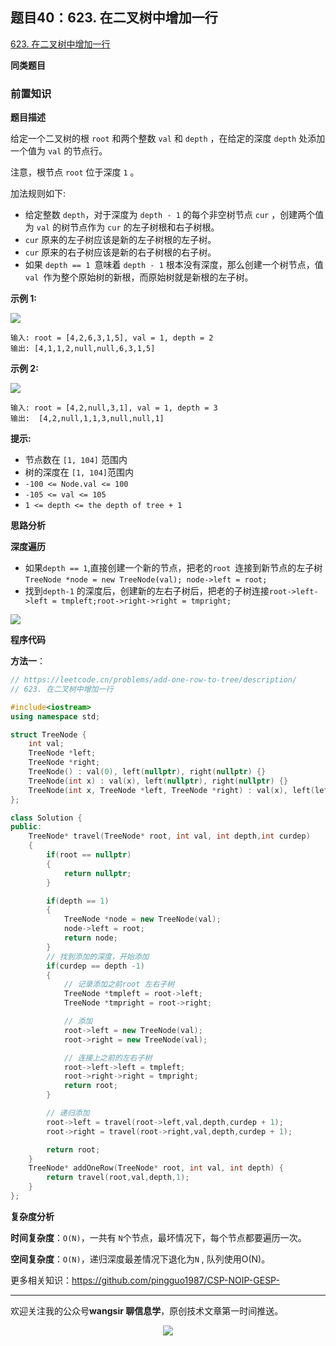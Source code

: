 ## 题目40：623. 在二叉树中增加一行

[623. 在二叉树中增加一行](https://leetcode.cn/problems/add-one-row-to-tree/)

**同类题目**

### 前置知识

**题目描述**

给定一个二叉树的根 `root` 和两个整数 `val` 和 `depth` ，在给定的深度 `depth` 处添加一个值为 `val` 的节点行。

注意，根节点 `root` 位于深度 `1` 。

加法规则如下:

- 给定整数 `depth`，对于深度为 `depth - 1` 的每个非空树节点 `cur` ，创建两个值为 `val` 的树节点作为 `cur` 的左子树根和右子树根。
- `cur` 原来的左子树应该是新的左子树根的左子树。
- `cur` 原来的右子树应该是新的右子树根的右子树。
- 如果 `depth == 1 `意味着 `depth - 1` 根本没有深度，那么创建一个树节点，值 `val `作为整个原始树的新根，而原始树就是新根的左子树。

 

**示例 1:**

<img src ="https://cdn.jsdelivr.net/gh/pingguo1987/CSP-NOIP-GESP-/image/pic/二叉树/二叉树_题目40：623. 在二叉树中增加一行/addrow-tree.jpg" />

```
输入: root = [4,2,6,3,1,5], val = 1, depth = 2
输出: [4,1,1,2,null,null,6,3,1,5]
```

**示例 2:**

<img src ="https://cdn.jsdelivr.net/gh/pingguo1987/CSP-NOIP-GESP-/image/pic/二叉树/二叉树_题目40：623. 在二叉树中增加一行/add2-tree.jpg" />

```
输入: root = [4,2,null,3,1], val = 1, depth = 3
输出:  [4,2,null,1,1,3,null,null,1]
```

 

**提示:**

- 节点数在 `[1, 104]` 范围内
- 树的深度在 `[1, 104]`范围内
- `-100 <= Node.val <= 100`
- `-105 <= val <= 105`
- `1 <= depth <= the depth of tree + 1`

**思路分析**

**深度遍历**

- 如果`depth == 1`,直接创建一个新的节点，把老的`root `连接到新节点的左子树`TreeNode *node = new TreeNode(val); node->left = root;`
- 找到`depth-1` 的深度后，创建新的左右子树后，把老的子树连接`root->left->left = tmpleft;root->right->right = tmpright;`

<img src ="https://cdn.jsdelivr.net/gh/pingguo1987/CSP-NOIP-GESP-/image/pic/二叉树/二叉树_题目40：623. 在二叉树中增加一行/623. 在二叉树中增加一行.png" />

**程序代码**

**方法一**：

```c++
// https://leetcode.cn/problems/add-one-row-to-tree/description/
// 623. 在二叉树中增加一行

#include<iostream>
using namespace std;

struct TreeNode {
    int val;
    TreeNode *left;
    TreeNode *right;
    TreeNode() : val(0), left(nullptr), right(nullptr) {}
    TreeNode(int x) : val(x), left(nullptr), right(nullptr) {}
    TreeNode(int x, TreeNode *left, TreeNode *right) : val(x), left(left), right(right) {}
};

class Solution {
public:
    TreeNode* travel(TreeNode* root, int val, int depth,int curdep)
    {
        if(root == nullptr)
        {
            return nullptr;
        }

        if(depth == 1)
        {
            TreeNode *node = new TreeNode(val);
            node->left = root;
            return node;
        }
        // 找到添加的深度，开始添加
        if(curdep == depth -1)
        {
            // 记录添加之前root 左右子树
            TreeNode *tmpleft = root->left;
            TreeNode *tmpright = root->right;

            // 添加
            root->left = new TreeNode(val);
            root->right = new TreeNode(val);

            // 连接上之前的左右子树
            root->left->left = tmpleft;
            root->right->right = tmpright;
            return root;
        }

        // 递归添加
        root->left = travel(root->left,val,depth,curdep + 1);
        root->right = travel(root->right,val,depth,curdep + 1);

        return root;
    }
    TreeNode* addOneRow(TreeNode* root, int val, int depth) {
        return travel(root,val,depth,1);
    }
};


```

**复杂度分析**

**时间复杂度**：`O(N)`，一共有 `N`个节点，最坏情况下，每个节点都要遍历一次。

**空间复杂度**：`O(N)`，递归深度最差情况下退化为`N` , 队列使用O(N)。



更多相关知识：https://github.com/pingguo1987/CSP-NOIP-GESP-

---

欢迎关注我的公众号**wangsir 聊信息学**，原创技术文章第一时间推送。

<center>
    <img src="https://cdn.jsdelivr.net/gh/pingguo1987/CSP-NOIP-GESP-/image/pic/公众号-扫码版.png">
</center>
